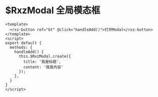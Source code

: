 # $RxzModal 全局模态框

<TestRxzModal></TestRxzModal>

``` vue
<template>
  <rxz-button ref="bt" @click="handleAdd()">打开Modal</rxz-button>
</template>
<script>
export default {
  methods: {
    handleAdd() {
      this.$RxzModal.create({
        title: '我是标题',
        content: '我是内容'
      });
    },
  }
}
</script>
```
